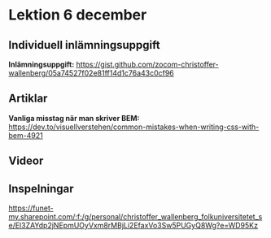 # Lektion 6 december

## Individuell inlämningsuppgift

**Inlämningsuppgift:** https://gist.github.com/zocom-christoffer-wallenberg/05a74527f02e81ff14d1c76a43c0cf96

## Artiklar

**Vanliga misstag när man skriver BEM:** https://dev.to/visuellverstehen/common-mistakes-when-writing-css-with-bem-4921

## Videor

## Inspelningar

https://funet-my.sharepoint.com/:f:/g/personal/christoffer_wallenberg_folkuniversitetet_se/El3ZAYdp2jNEpmUOyVxm8rMBjLi2EfaxVo3Sw5PUGyQ8Wg?e=WD95Kz